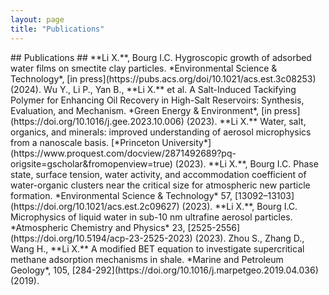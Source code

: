 ```yaml
---
layout: page
title: "Publications"
---
```


<!---%## In preparation ##
%**Li	X.**, Zhang	S.,	Li	P.,	Jiang	Z.,	Zhang	D.	Reassessing	CO2 storage	capacity	based	on	a	modified physisorption model	for	surface	area	and	porosity %determination. *Energy and Environmental Science*,	in	preparation	(2023).

%**Li X.**, Zhang Y. et al. Quantifying the effects of phase state on the deposition ice nucleation abilities of organic aerosols. *Environmental Science & Technology*, %in preparation (2023) ---!>



## Publications ##

**Li X.**, Bourg I.C. Hygroscopic growth of adsorbed water films on smectite clay particles. *Environmental Science & Technology*, [in press](https://pubs.acs.org/doi/10.1021/acs.est.3c08253) (2024).

Wu Y., Li P., Yan B., **Li X.** et al. A Salt-Induced Tackifying Polymer for Enhancing Oil Recovery in High-Salt Reservoirs: Synthesis, Evaluation, and Mechanism. *Green Energy & Environment*, [in press](https://doi.org/10.1016/j.gee.2023.10.006) (2023).

**Li X.** Water, salt, organics, and minerals: improved understanding of aerosol microphysics from a nanoscale basis. [*Princeton University*](https://www.proquest.com/docview/2871492689?pq-origsite=gscholar&fromopenview=true) (2023).

**Li X.**, Bourg I.C. Phase state, surface tension, water activity, and accommodation coefficient of water-organic clusters near the critical size for atmospheric new particle formation. *Environmental Science & Technology* 57, [13092–13103](https://doi.org/10.1021/acs.est.2c09627) (2023).

**Li X.**, Bourg I.C. Microphysics of liquid water in sub-10 nm ultrafine aerosol particles. *Atmospheric Chemistry and Physics* 23, [2525-2556](https://doi.org/10.5194/acp-23-2525-2023) (2023).

Zhou S., Zhang D., Wang H., **Li X.** A modified BET equation to investigate supercritical methane adsorption mechanisms in shale. *Marine and Petroleum Geology*, 105, [284-292](https://doi.org/10.1016/j.marpetgeo.2019.04.036) (2019).




